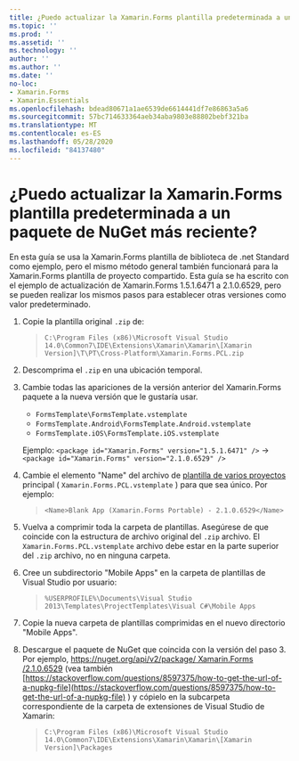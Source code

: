```yaml
---
title: ¿Puedo actualizar la Xamarin.Forms plantilla predeterminada a un paquete de NuGet más reciente?
ms.topic: ''
ms.prod: ''
ms.assetid: ''
ms.technology: ''
author: ''
ms.author: ''
ms.date: ''
no-loc:
- Xamarin.Forms
- Xamarin.Essentials
ms.openlocfilehash: bdead80671a1ae6539de6614441df7e86863a5a6
ms.sourcegitcommit: 57bc714633364aeb34aba9803e88802bebf321ba
ms.translationtype: MT
ms.contentlocale: es-ES
ms.lasthandoff: 05/28/2020
ms.locfileid: "84137480"
---
```

# <a name="can-i-update-the-xamarinforms-default-template-to-a-newer-nuget-package"></a>¿Puedo actualizar la Xamarin.Forms plantilla predeterminada a un paquete de NuGet más reciente?

En esta guía se usa la Xamarin.Forms plantilla de biblioteca de .net Standard como ejemplo, pero el mismo método general también funcionará para la Xamarin.Forms plantilla de proyecto compartido. Esta guía se ha escrito con el ejemplo de actualización de Xamarin.Forms 1.5.1.6471 a 2.1.0.6529, pero se pueden realizar los mismos pasos para establecer otras versiones como valor predeterminado.

1. Copie la plantilla original `.zip` de:

    > `C:\Program Files (x86)\Microsoft Visual Studio 14.0\Common7\IDE\Extensions\Xamarin\Xamarin\[Xamarin Version]\T\PT\Cross-Platform\Xamarin.Forms.PCL.zip`

2. Descomprima el `.zip` en una ubicación temporal.

3. Cambie todas las apariciones de la versión anterior del Xamarin.Forms paquete a la nueva versión que le gustaría usar.
    * `FormsTemplate\FormsTemplate.vstemplate`
    * `FormsTemplate.Android\FormsTemplate.Android.vstemplate`
    * `FormsTemplate.iOS\FormsTemplate.iOS.vstemplate`

    Ejemplo: `<package id="Xamarin.Forms" version="1.5.1.6471" />` -> `<package id="Xamarin.Forms" version="2.1.0.6529" />`

4. Cambie el elemento "Name" del archivo de [plantilla de varios proyectos](https://msdn.microsoft.com/library/ms185308.aspx) principal ( `Xamarin.Forms.PCL.vstemplate` ) para que sea único. Por ejemplo:

    > `<Name>Blank App (Xamarin.Forms Portable) - 2.1.0.6529</Name>`

5. Vuelva a comprimir toda la carpeta de plantillas. Asegúrese de que coincide con la estructura de archivo original del `.zip` archivo. El `Xamarin.Forms.PCL.vstemplate` archivo debe estar en la parte superior del `.zip` archivo, no en ninguna carpeta.

6. Cree un subdirectorio "Mobile Apps" en la carpeta de plantillas de Visual Studio por usuario:
    > `%USERPROFILE%\Documents\Visual Studio 2013\Templates\ProjectTemplates\Visual C#\Mobile Apps`

7. Copie la nueva carpeta de plantillas comprimidas en el nuevo directorio "Mobile Apps".

8. Descargue el paquete de NuGet que coincida con la versión del paso 3. Por ejemplo, [ https://nuget.org/api/v2/package/ Xamarin.Forms /2.1.0.6529](https://nuget.org/api/v2/package/Xamarin.Forms/2.1.0.6529) (vea también [https://stackoverflow.com/questions/8597375/how-to-get-the-url-of-a-nupkg-file](https://stackoverflow.com/questions/8597375/how-to-get-the-url-of-a-nupkg-file) ) y cópielo en la subcarpeta correspondiente de la carpeta de extensiones de Visual Studio de Xamarin:
    > `C:\Program Files (x86)\Microsoft Visual Studio 14.0\Common7\IDE\Extensions\Xamarin\Xamarin\[Xamarin Version]\Packages`
